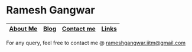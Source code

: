 # Ramesh Gangwar

|[About Me](about-me.md) | [Blog](blog.md) | [Contact me](contact-me.md) | [Links](links.md) |
| ---- | ---- | ---- | ---- |


For any query, feel free to contact me @ rameshgangwar.iitm@gmail.com
